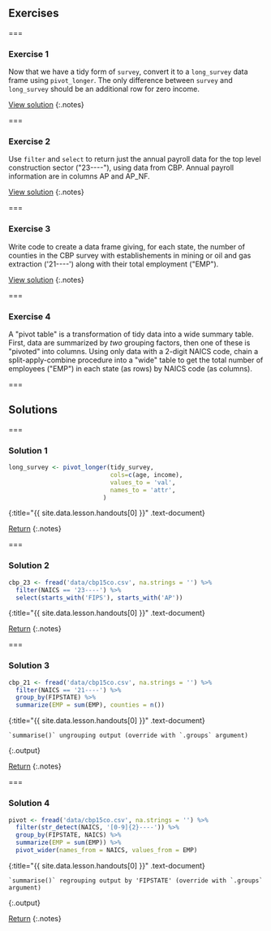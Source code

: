 ---
---

## Exercises

===

### Exercise 1

Now that we have a tidy form of `survey`, convert it to a `long_survey` data
frame using `pivot_longer`. The only difference between `survey` and `long_survey`
should be an additional row for zero income.

[View solution](#solution-1)
{:.notes}

===

### Exercise 2

Use `filter` and `select` to return just the annual payroll data for the top
level construction sector ("23----"), using data from CBP. Annual payroll information are in columns AP and AP_NF.

[View solution](#solution-2)
{:.notes}

===

### Exercise 3

Write code to create a data frame giving, for each state, the number of counties
in the CBP survey with establishements in mining or oil and gas extraction
('21----') along with their total employment ("EMP"). 


[View solution](#solution-3)
{:.notes}

===

### Exercise 4

A "pivot table" is a transformation of tidy data into a wide summary table.
First, data are summarized by *two* grouping factors, then one of these is
"pivoted" into columns. Using only data with a 2-digit NAICS code, chain a
split-apply-combine procedure into a "wide" table to
get the total number of employees ("EMP") in each state (as rows) by 
NAICS code (as columns).

===

## Solutions

===

### Solution 1



~~~r
long_survey <- pivot_longer(tidy_survey,  
                            cols=c(age, income), 
                            values_to = 'val', 
                            names_to = 'attr', 
                          )
~~~
{:title="{{ site.data.lesson.handouts[0] }}" .text-document}

  
[Return](#exercise-1)
{:.notes}

===

### Solution 2



~~~r
cbp_23 <- fread('data/cbp15co.csv', na.strings = '') %>%
  filter(NAICS == '23----') %>%
  select(starts_with('FIPS'), starts_with('AP'))
~~~
{:title="{{ site.data.lesson.handouts[0] }}" .text-document}


[Return](#exercise-2)
{:.notes}

===

### Solution 3



~~~r
cbp_21 <- fread('data/cbp15co.csv', na.strings = '') %>%
  filter(NAICS == '21----') %>%
  group_by(FIPSTATE) %>%
  summarize(EMP = sum(EMP), counties = n())
~~~
{:title="{{ site.data.lesson.handouts[0] }}" .text-document}


~~~
`summarise()` ungrouping output (override with `.groups` argument)
~~~
{:.output}


[Return](#exercise-3)
{:.notes}

===

### Solution 4



~~~r
pivot <- fread('data/cbp15co.csv', na.strings = '') %>%
  filter(str_detect(NAICS, '[0-9]{2}----')) %>%
  group_by(FIPSTATE, NAICS) %>%
  summarize(EMP = sum(EMP)) %>%
  pivot_wider(names_from = NAICS, values_from = EMP)
~~~
{:title="{{ site.data.lesson.handouts[0] }}" .text-document}


~~~
`summarise()` regrouping output by 'FIPSTATE' (override with `.groups` argument)
~~~
{:.output}


[Return](#exercise-4)
{:.notes}
